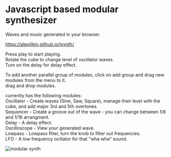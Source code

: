 # Javascript based modular synthesizer
Waves and music generated in your browser.

https://alexjilkin.github.io/jsynth/

Press play to start playing.  
Rotate the cube to change level of oscillator waves.  
Turn on the delay for delay effect.  

To add another parallel group of modules, click on add group and drag new modules from the menu to it.  
drag and drop modules.  

currently has the following modules:   
  Oscillator - Create waves (Sine, Saw, Square), manage their level with the cube, and add major 3rd and 5th overtones.  
  Sequencer - Create a groove out of the wave - you can change between 1/8 and 1/16 arrangment.  
  Delay - A delay effect.  
  Oscilloscope - View your generated wave.  
  Lowpass - Lowpass filter, turn the knob to filter out frequencies.  
  LFO - A low frequency ocillator for that "wha wha" sound.  
  
![modular synth](https://miro.medium.com/max/5756/1*YPymhA0HkbZb5BKNVxPuTQ.png)
